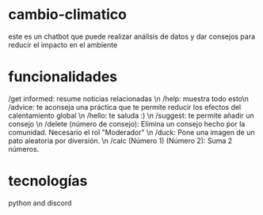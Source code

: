 # cambio-climatico
este es un chatbot que puede realizar análisis de datos y dar consejos para reducir el impacto en el ambiente
# funcionalidades
/get informed: resume noticias relacionadas \n
/help: muestra todo esto\n
/advice: te aconseja una práctica que te permite reducir los efectos del calentamiento global \n
/hello: te saluda :) \n
/suggest: te permite añadir un consejo \n
/delete (número de consejo): Elimina un consejo hecho por la comunidad. Necesario el rol "Moderador" \n
/duck: Pone una imagen de un pato aleatoria por diversión. \n
/calc (Número 1) (Número 2): Suma 2 números.
# tecnologías
python and
discord
